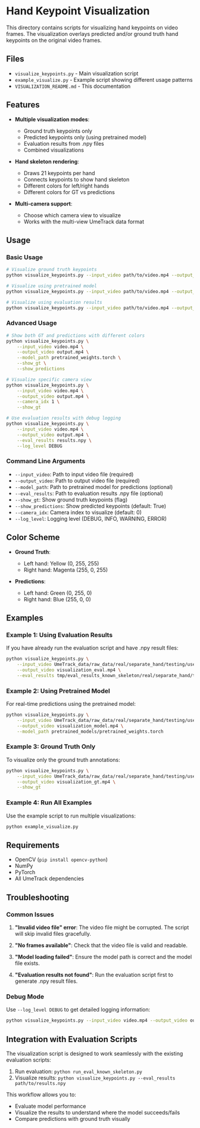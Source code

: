 # Hand Keypoint Visualization

This directory contains scripts for visualizing hand keypoints on video frames. The visualization overlays predicted and/or ground truth hand keypoints on the original video frames.

## Files

- `visualize_keypoints.py` - Main visualization script
- `example_visualize.py` - Example script showing different usage patterns
- `VISUALIZATION_README.md` - This documentation

## Features

- **Multiple visualization modes**:
  - Ground truth keypoints only
  - Predicted keypoints only (using pretrained model)
  - Evaluation results from .npy files
  - Combined visualizations

- **Hand skeleton rendering**:
  - Draws 21 keypoints per hand
  - Connects keypoints to show hand skeleton
  - Different colors for left/right hands
  - Different colors for GT vs predictions

- **Multi-camera support**:
  - Choose which camera view to visualize
  - Works with the multi-view UmeTrack data format

## Usage

### Basic Usage

```bash
# Visualize ground truth keypoints
python visualize_keypoints.py --input_video path/to/video.mp4 --output_video output.mp4 --show_gt

# Visualize using pretrained model
python visualize_keypoints.py --input_video path/to/video.mp4 --output_video output.mp4 --model_path pretrained_weights.torch

# Visualize using evaluation results
python visualize_keypoints.py --input_video path/to/video.mp4 --output_video output.mp4 --eval_results results.npy
```

### Advanced Usage

```bash
# Show both GT and predictions with different colors
python visualize_keypoints.py \
    --input_video video.mp4 \
    --output_video output.mp4 \
    --model_path pretrained_weights.torch \
    --show_gt \
    --show_predictions

# Visualize specific camera view
python visualize_keypoints.py \
    --input_video video.mp4 \
    --output_video output.mp4 \
    --camera_idx 1 \
    --show_gt

# Use evaluation results with debug logging
python visualize_keypoints.py \
    --input_video video.mp4 \
    --output_video output.mp4 \
    --eval_results results.npy \
    --log_level DEBUG
```

### Command Line Arguments

- `--input_video`: Path to input video file (required)
- `--output_video`: Path to output video file (required)
- `--model_path`: Path to pretrained model for predictions (optional)
- `--eval_results`: Path to evaluation results .npy file (optional)
- `--show_gt`: Show ground truth keypoints (flag)
- `--show_predictions`: Show predicted keypoints (default: True)
- `--camera_idx`: Camera index to visualize (default: 0)
- `--log_level`: Logging level (DEBUG, INFO, WARNING, ERROR)

## Color Scheme

- **Ground Truth**:
  - Left hand: Yellow (0, 255, 255)
  - Right hand: Magenta (255, 0, 255)

- **Predictions**:
  - Left hand: Green (0, 255, 0)
  - Right hand: Blue (255, 0, 0)

## Examples

### Example 1: Using Evaluation Results

If you have already run the evaluation script and have .npy result files:

```bash
python visualize_keypoints.py \
    --input_video UmeTrack_data/raw_data/real/separate_hand/testing/user_19/recording_13.mp4 \
    --output_video visualization_eval.mp4 \
    --eval_results tmp/eval_results_known_skeleton/real/separate_hand/testing/user_19/recording_13.npy
```

### Example 2: Using Pretrained Model

For real-time predictions using the pretrained model:

```bash
python visualize_keypoints.py \
    --input_video UmeTrack_data/raw_data/real/separate_hand/testing/user_19/recording_13.mp4 \
    --output_video visualization_model.mp4 \
    --model_path pretrained_models/pretrained_weights.torch
```

### Example 3: Ground Truth Only

To visualize only the ground truth annotations:

```bash
python visualize_keypoints.py \
    --input_video UmeTrack_data/raw_data/real/separate_hand/testing/user_19/recording_13.mp4 \
    --output_video visualization_gt.mp4 \
    --show_gt
```

### Example 4: Run All Examples

Use the example script to run multiple visualizations:

```bash
python example_visualize.py
```

## Requirements

- OpenCV (`pip install opencv-python`)
- NumPy
- PyTorch
- All UmeTrack dependencies

## Troubleshooting

### Common Issues

1. **"Invalid video file" error**: The video file might be corrupted. The script will skip invalid files gracefully.

2. **"No frames available"**: Check that the video file is valid and readable.

3. **"Model loading failed"**: Ensure the model path is correct and the model file exists.

4. **"Evaluation results not found"**: Run the evaluation script first to generate .npy result files.

### Debug Mode

Use `--log_level DEBUG` to get detailed logging information:

```bash
python visualize_keypoints.py --input_video video.mp4 --output_video output.mp4 --show_gt --log_level DEBUG
```

## Integration with Evaluation Scripts

The visualization script is designed to work seamlessly with the existing evaluation scripts:

1. Run evaluation: `python run_eval_known_skeleton.py`
2. Visualize results: `python visualize_keypoints.py --eval_results path/to/results.npy`

This workflow allows you to:
- Evaluate model performance
- Visualize the results to understand where the model succeeds/fails
- Compare predictions with ground truth visually
